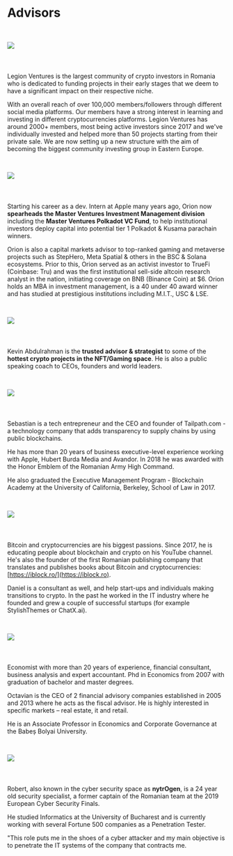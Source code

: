 # Advisors

​

![](.gitbook/assets/lv)

​

### &#x20;<a href="#legion-ventures" id="legion-ventures"></a>

Legion Ventures is the largest community of crypto investors in Romania who is dedicated to funding projects in their early stages that we deem to have a significant impact on their respective niche.

With an overall reach of over 100,000 members/followers through different social media platforms. Our members have a strong interest in learning and investing in different cryptocurrencies platforms. Legion Ventures has around 2000+ members, most being active investors since 2017 and we've individually invested and helped more than 50 projects starting from their private sale. We are now setting up a new structure with the aim of becoming the biggest community investing group in Eastern Europe.

​

![](.gitbook/assets/wam\_oriondepp)

​

### &#x20;<a href="#orion-depp" id="orion-depp"></a>

Starting his career as a dev. Intern at Apple many years ago, Orion now **spearheads the Master Ventures Investment Management division** including the **Master Ventures Polkadot VC Fund**, to help institutional investors deploy capital into potential tier 1 Polkadot & Kusama parachain winners.

Orion is also a capital markets advisor to top-ranked gaming and metaverse projects such as StepHero, Meta Spatial & others in the BSC & Solana ecosystems. Prior to this, Orion served as an activist investor to TrueFi (Coinbase: Tru) and was the first institutional sell-side altcoin research analyst in the nation, initiating coverage on BNB (Binance Coin) at $6. Orion holds an MBA in investment management, is a 40 under 40 award winner and has studied at prestigious institutions including M.I.T., USC & LSE.

​

![](.gitbook/assets/wam\_kevinabdulrahman)

​

### &#x20;<a href="#kevin-abdulrahman" id="kevin-abdulrahman"></a>

Kevin Abdulrahman is the **trusted advisor & strategist** to some of the **hottest crypto projects in the NFT/Gaming space**. He is also a public speaking coach to CEOs, founders and world leaders.

​

![](.gitbook/assets/sebcochinescu)

​

### &#x20;<a href="#sebastian-cochinescu" id="sebastian-cochinescu"></a>

Sebastian is a tech entrepreneur and the CEO and founder of Tailpath.com - a technology company that adds transparency to supply chains by using public blockchains.

He has more than 20 years of business executive-level experience working with Apple, Hubert Burda Media and Avandor. In 2018 he was awarded with the Honor Emblem of the Romanian Army High Command.

He also graduated the Executive Management Program - Blockchain Academy at the University of California, Berkeley, School of Law in 2017.

​

![](.gitbook/assets/danielses)

​

### &#x20;<a href="#daniel-v.-ses" id="daniel-v.-ses"></a>

Bitcoin and cryptocurrencies are his biggest passions. Since 2017, he is educating people about blockchain and crypto on his YouTube channel. He's also the founder of the first Romanian publishing company that translates and publishes books about Bitcoin and cryptocurrencies: [https://iblock.ro/](https://iblock.ro).

Daniel is a consultant as well, and help start-ups and individuals making transitions to crypto. In the past he worked in the IT industry where he founded and grew a couple of successful startups (for example StylishThemes or ChatX.ai).

​

![](.gitbook/assets/octavianjula)

​

### &#x20;<a href="#octavian-jula" id="octavian-jula"></a>

Economist with more than 20 years of experience, financial consultant, business analysis and expert accountant. Phd in Economics from 2007 with graduation of bachelor and master degrees.

Octavian is the CEO of 2 financial advisory companies established in 2005 and 2013 where he acts as the fiscal advisor. He is highly interested in specific markets – real estate, it and retail.

He is an Associate Professor in Economics and Corporate Governance at the Babeș Bolyai University.

​

![](.gitbook/assets/robertvulpe)

​

### &#x20;<a href="#robert-vulpe" id="robert-vulpe"></a>

Robert, also known in the cyber security space as **nytrOgen**, is a 24 year old security specialist, a former captain of the Romanian team at the 2019 European Cyber Security Finals.

He studied Informatics at the University of Bucharest and is currently working with several Fortune 500 companies as a Penetration Tester.

"This role puts me in the shoes of a cyber attacker and my main objective is to penetrate the IT systems of the company that contracts me.
